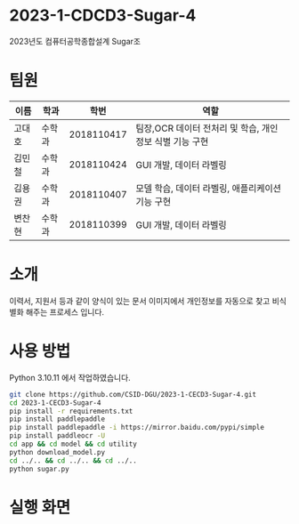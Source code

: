 # 2023-1-CDCD3-Sugar-4
 
2023년도 컴퓨터공학종합설계 Sugar조

## <h1> 팀원</h1>
|이름|학과|학번|역할|
|---|---|---|---|
|고대호|수학과|2018110417|팀장,OCR 데이터 전처리 및 학습, 개인정보 식별 기능 구현 |
|김민철|수학과|2018110424|GUI 개발, 데이터 라벨링|
|김용권|수학과|2018110407|모델 학습, 데이터 라벨링, 애플리케이션 기능 구현|
|변찬현|수학과|2018110399|GUI 개발, 데이터 라벨링|


## <h1> 소개 </h1>
이력서, 지원서 등과 같이 양식이 있는 문서 이미지에서 개인정보를 자동으로 찾고 비식별화 해주는 프로세스 입니다.

## <h1> 사용 방법</h1>

Python 3.10.11 에서 작업하였습니다.
```bash
git clone https://github.com/CSID-DGU/2023-1-CECD3-Sugar-4.git
cd 2023-1-CECD3-Sugar-4
pip install -r requirements.txt
pip install paddlepaddle 
pip install paddlepaddle -i https://mirror.baidu.com/pypi/simple
pip install paddleocr -U
cd app && cd model && cd utility
python download_model.py
cd ../.. && cd ../.. && cd ../..
python sugar.py
```

## <h1>  실행 화면 </h1>

